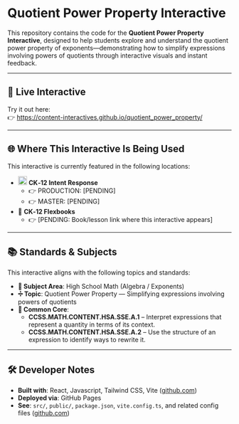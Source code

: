 # Quotient Power Property Interactive

This repository contains the code for the **Quotient Power Property Interactive**, designed to help students explore and understand the quotient power property of exponents—demonstrating how to simplify expressions involving powers of quotients through interactive visuals and instant feedback.

---

## 🔗 Live Interactive

Try it out here:  
👉 https://content-interactives.github.io/quotient_power_property/

---

## 🌐 Where This Interactive Is Being Used

This interactive is currently featured in the following locations:

- <img width="20" height="20" alt="image" src="https://github.com/user-attachments/assets/5d12571f-8e12-4441-98ab-c0bc94069a96" /> **CK‑12 Intent Response**  
  - 👉 PRODUCTION: [PENDING]  
  - 👉 MASTER: [PENDING]
- 📘 **CK‑12 Flexbooks**  
  - 👉 [PENDING: Book/lesson link where this interactive appears]

---

## 📚 Standards & Subjects

This interactive aligns with the following topics and standards:

- **📂 Subject Area**: High School Math (Algebra / Exponents)  
- **➗ Topic**: Quotient Power Property — Simplifying expressions involving powers of quotients  
- **📏 Common Core**:  
  - **CCSS.MATH.CONTENT.HSA.SSE.A.1** – Interpret expressions that represent a quantity in terms of its context.  
  - **CCSS.MATH.CONTENT.HSA.SSE.A.2** – Use the structure of an expression to identify ways to rewrite it.

---

## 🛠️ Developer Notes

- **Built with**: React, Javascript, Tailwind CSS, Vite ([github.com](https://github.com/Content-Interactives/quotient_power_property))  
- **Deployed via**: GitHub Pages  
- **See**: `src/`, `public/`, `package.json`, `vite.config.ts`, and related config files ([github.com](https://github.com/Content-Interactives/quotient_power_property))
